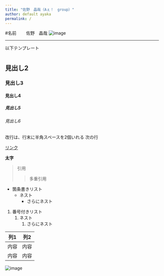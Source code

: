 ```yaml
---
title: "佐野　晶哉（Aぇ！　group）"
author: default ayaka
permalink: /
---
```

#名前　
　佐野　晶哉
![image](../assets/images/EMTJBUGJXNJ3JGI5T45APXEIU4.avif)





---

以下テンプレート

# 
## 見出し2
### 見出し3
#### 見出し4
##### 見出し5
###### 見出し6

改行は、行末に半角スペースを2個いれる
次の行

[リンク](https://www.google.co.jp/)

**太字**

> 引用
>> 多重引用


- 箇条書きリスト
  - ネスト
    - さらにネスト


1. 番号付きリスト
   1. ネスト
      1. さらにネスト


| 列1  | 列2  |
|-----|-----|
| 内容  | 内容  |
| 内容  | 内容  |

![image](../assets/images/EMTJBUGJXNJ3JGI5T45APXEIU4.avif)
